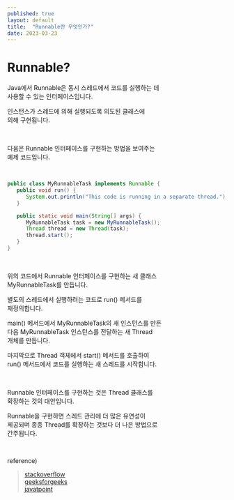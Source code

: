 ```yaml
---
published: true
layout: default
title:  "Runnable란 무엇인가?"
date: 2023-03-23
---
```


# Runnable?  

Java에서 Runnable은 동시 스레드에서 코드를 실행하는 데  
사용할 수 있는 인터페이스입니다.  

인스턴스가 스레드에 의해 실행되도록 의도된 클래스에  
의해 구현됩니다.  

<br>

다음은 Runnable 인터페이스를 구현하는 방법을 보여주는  
예제 코드입니다.  

<br>

```java
public class MyRunnableTask implements Runnable {
   public void run() {
      System.out.println("This code is running in a separate thread.");
   }

   public static void main(String[] args) {
      MyRunnableTask task = new MyRunnableTask();
      Thread thread = new Thread(task);
      thread.start();
   }
}
```

<br>

위의 코드에서 Runnable 인터페이스를 구현하는 새 클래스  
MyRunnableTask를 만듭니다.  

별도의 스레드에서 실행하려는 코드로 run() 메서드를  
재정의합니다.  

main() 메서드에서 MyRunnableTask의 새 인스턴스를 만든  
다음 MyRunnableTask 인스턴스를 전달하는 새 Thread  
개체를 만듭니다.  

마지막으로 Thread 객체에서 start() 메서드를 호출하여  
run() 메서드에서 코드를 실행하는 새 스레드를 시작합니다.  

<br>

Runnable 인터페이스를 구현하는 것은 Thread 클래스를  
확장하는 것의 대안입니다.  

Runnable을 구현하면 스레드 관리에 더 많은 유연성이  
제공되며 종종 Thread를 확장하는 것보다 더 나은 방법으로  
간주됩니다.  

<br>

reference)  
>[stackoverflow](https://stackoverflow.com/questions/13327571/in-a-simple-to-understand-explanation-what-is-runnable-in-java)  
>[geeksforgeeks](https://www.geeksforgeeks.org/runnable-interface-in-java/)  
>[javatpoint](https://www.javatpoint.com/runnable-interface-in-java)  

